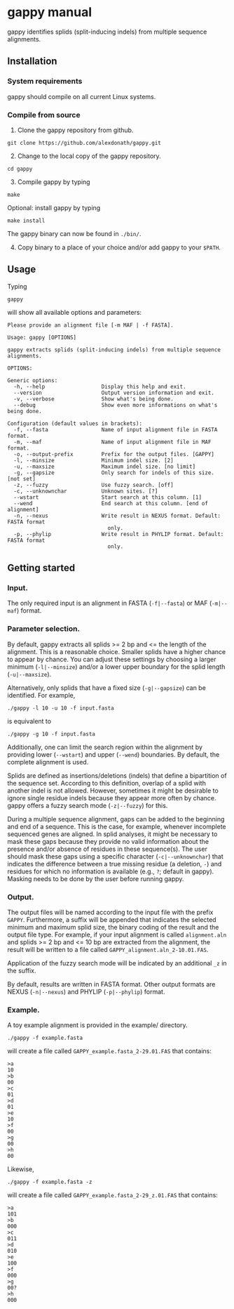 # gappy manual

gappy identifies splids (split-inducing indels) from multiple sequence alignments.

## Installation

### System requirements

gappy should compile on all current Linux systems.

### Compile from source

1. Clone the gappy repository from github.
```
git clone https://github.com/alexdonath/gappy.git
```
2. Change to the local copy of the gappy repository.
```
cd gappy
```
3. Compile gappy by typing
```
make
```
Optional: install gappy by typing
```
make install
```
The gappy binary can now be found in `./bin/`.

4. Copy binary to a place of your choice and/or add gappy to your `$PATH`.

## Usage

Typing
```
gappy
```

will show all available options and parameters:

```
Please provide an alignment file [-m MAF | -f FASTA].

Usage: gappy [OPTIONS]

gappy extracts splids (split-inducing indels) from multiple sequence alignments.

OPTIONS:

Generic options:
  -h, --help                  Display this help and exit.
  --version                   Output version information and exit.
  -v, --verbose               Show what's being done.
  --debug                     Show even more informations on what's being done.

Configuration (default values in brackets):
  -f, --fasta                 Name of input alignment file in FASTA format.
  -m, --maf                   Name of input alignment file in MAF format.
  -o, --output-prefix         Prefix for the output files. [GAPPY]
  -l, --minsize               Minimum indel size. [2]
  -u, --maxsize               Maximum indel size. [no limit]
  -g, --gapsize               Only search for indels of this size. [not set]
  -z, --fuzzy                 Use fuzzy search. [off]
  -c, --unknownchar           Unknown sites. [?]
  --wstart                    Start search at this column. [1]
  --wend                      End search at this column. [end of alignment]
  -n, --nexus                 Write result in NEXUS format. Default: FASTA format
                                only.
  -p, --phylip                Write result in PHYLIP format. Default: FASTA format
                                only.
```

## Getting started

### Input.

The only required input is an alignment in FASTA (`-f|--fasta`) or MAF
(`-m|--maf`) format.


### Parameter selection.

By default, gappy extracts all splids >= 2 bp and <= the length of
the alignment. This is a reasonable choice. Smaller splids have a
higher chance to appear by chance. You can adjust these settings by
choosing a larger minimum (`-l|--minsize`) and/or a lower upper
boundary for the splid length (`-u|--maxsize`).

Alternatively, only splids that have a fixed size (`-g|--gapsize`) can
be identified. For example,

```
./gappy -l 10 -u 10 -f input.fasta
```
is equivalent to
```
./gappy -g 10 -f input.fasta
```

Additionally, one can limit the search region within the alignment by
providing lower (`--wstart`) and upper (`--wend`) boundaries. By
default, the complete alignment is used.

Splids are defined as insertions/deletions (indels) that define a
bipartition of the sequence set. According to this definition, overlap
of a splid with another indel is not allowed. However, sometimes it
might be desirable to ignore single residue indels because they appear
more often by chance. gappy offers a fuzzy search mode (`-z|--fuzzy`)
for this.

During a multiple sequence alignment, gaps can be added to the
beginning and end of a sequence. This is the case, for example,
whenever incomplete sequenced genes are aligned. In splid analyses, it
might be necessary to mask these gaps because they provide no valid
information about the presence and/or absence of residues in these
sequence(s). The user should mask these gaps using a specific
character (`-c|--unknownchar`) that indicates the difference between a
true missing residue (a deletion, `-`) and residues for which no
information is available (e.g., `?`; default in gappy). Masking needs
to be done by the user before running gappy.


### Output.

The output files will be named according to the input file with the
prefix `GAPPY`. Furthermore, a suffix will be appended that indicates
the selected minimum and maximum splid size, the binary coding of the
result and the output file type. For example, if your input alignment
is called `alignment.aln` and splids >= 2 bp and <= 10 bp are
extracted from the alignment, the result will be written to a file
called `GAPPY_alignment.aln_2-10.01.FAS`.

Application of the fuzzy search mode will be indicated by an
additional `_z` in the suffix.

By default, results are written in FASTA format. Other output formats
are NEXUS (`-n|--nexus`) and PHYLIP (`-p|--phylip`) format.


### Example.

A toy example alignment is provided in the example/ directory.
```
./gappy -f example.fasta
```

will create a file called `GAPPY_example.fasta_2-29.01.FAS` that
contains:
```
>a
10
>b
00
>c
01
>d
01
>e
10
>f
00
>g
00
>h
00
```

Likewise,
```
./gappy -f example.fasta -z
```

will create a file called `GAPPY_example.fasta_2-29_z.01.FAS` that
contains:
```
>a
101
>b
000
>c
011
>d
010
>e
100
>f
000
>g
00?
>h
000
```